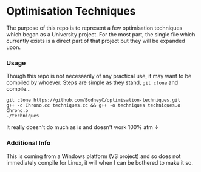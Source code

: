 Optimisation Techniques
========

The purpose of this repo is to represent a few optimisation techniques which began as a University project. For the most part, the single file which currently exists is a direct part of that project but they will be expanded upon.

### Usage

Though this repo is not necesaarily of any practical use, it may want to be compiled by whoever. Steps are simple as they stand, `git clone` and compile...

    git clone https://github.com/BodneyC/optimisation-techniques.git
    g++ -c Chrono.cc techniques.cc && g++ -o techniques techniques.o Chrono.o
    ./techniques

It really doesn't do much as is and doesn't work 100% atm ↓      

### Additional Info

This is coming from a Windows platform (VS project) and so does not immediately compile for Linux, it will when I can be bothered to make it so.
